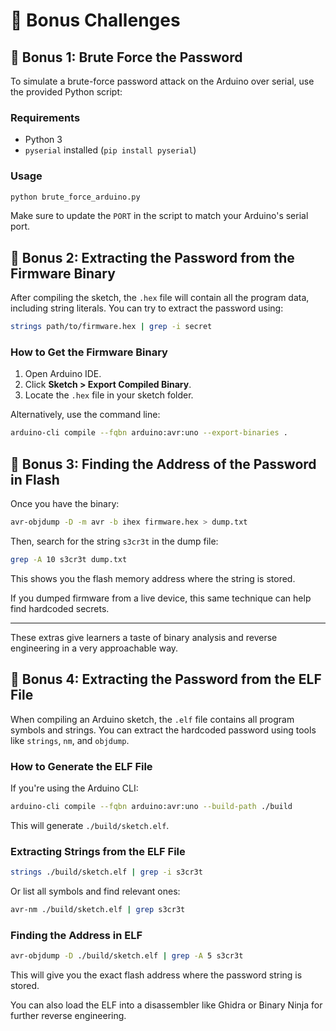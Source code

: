# 🔐 Bonus Challenges

## 🧪 Bonus 1: Brute Force the Password

To simulate a brute-force password attack on the Arduino over serial, use the provided Python script:

### Requirements
- Python 3
- `pyserial` installed (`pip install pyserial`)

### Usage

```bash
python brute_force_arduino.py
```

Make sure to update the `PORT` in the script to match your Arduino's serial port.

## 🧬 Bonus 2: Extracting the Password from the Firmware Binary

After compiling the sketch, the `.hex` file will contain all the program data, including string literals. You can try to extract the password using:

```bash
strings path/to/firmware.hex | grep -i secret
```

### How to Get the Firmware Binary
1. Open Arduino IDE.
2. Click **Sketch > Export Compiled Binary**.
3. Locate the `.hex` file in your sketch folder.

Alternatively, use the command line:

```bash
arduino-cli compile --fqbn arduino:avr:uno --export-binaries .
```

## 🧠 Bonus 3: Finding the Address of the Password in Flash

Once you have the binary:

```bash
avr-objdump -D -m avr -b ihex firmware.hex > dump.txt
```

Then, search for the string `s3cr3t` in the dump file:

```bash
grep -A 10 s3cr3t dump.txt
```

This shows you the flash memory address where the string is stored.

If you dumped firmware from a live device, this same technique can help find hardcoded secrets.

---

These extras give learners a taste of binary analysis and reverse engineering in a very approachable way.


## 🧰 Bonus 4: Extracting the Password from the ELF File

When compiling an Arduino sketch, the `.elf` file contains all program symbols and strings. You can extract the hardcoded password using tools like `strings`, `nm`, and `objdump`.

### How to Generate the ELF File

If you're using the Arduino CLI:

```bash
arduino-cli compile --fqbn arduino:avr:uno --build-path ./build
```

This will generate `./build/sketch.elf`.

### Extracting Strings from the ELF File

```bash
strings ./build/sketch.elf | grep -i s3cr3t
```

Or list all symbols and find relevant ones:

```bash
avr-nm ./build/sketch.elf | grep s3cr3t
```

### Finding the Address in ELF

```bash
avr-objdump -D ./build/sketch.elf | grep -A 5 s3cr3t
```

This will give you the exact flash address where the password string is stored.

You can also load the ELF into a disassembler like Ghidra or Binary Ninja for further reverse engineering.
